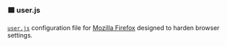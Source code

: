 ### 🟪  user.js
[`user.js`](http://kb.mozillazine.org/User.js_file) configuration file for [Mozilla Firefox](https://www.mozilla.org/en-US/firefox/new/) designed to harden browser settings.